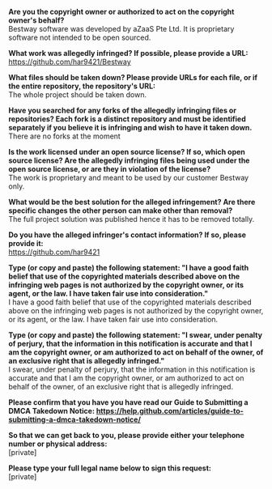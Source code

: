 **Are you the copyright owner or authorized to act on the copyright owner's behalf?**  
Bestway software was developed by aZaaS Pte Ltd. It is proprietary software not intended to be open sourced.

**What work was allegedly infringed? If possible, please provide a URL:**  
https://github.com/har9421/Bestway

**What files should be taken down? Please provide URLs for each file, or if the entire repository, the repository's URL:**  
The whole project should be taken down.

**Have you searched for any forks of the allegedly infringing files or repositories? Each fork is a distinct repository and must be identified separately if you believe it is infringing and wish to have it taken down.**  
There are no forks at the moment

**Is the work licensed under an open source license? If so, which open source license? Are the allegedly infringing files being used under the open source license, or are they in violation of the license?**  
The work is proprietary and meant to be used by our customer Bestway only.

**What would be the best solution for the alleged infringement? Are there specific changes the other person can make other than removal?**  
The full project solution was published hence it has to be removed totally.

**Do you have the alleged infringer's contact information? If so, please provide it:**  
https://github.com/har9421

**Type (or copy and paste) the following statement: "I have a good faith belief that use of the copyrighted materials described above on the infringing web pages is not authorized by the copyright owner, or its agent, or the law. I have taken fair use into consideration."**  
I have a good faith belief that use of the copyrighted materials described above on the infringing web pages is not authorized by the copyright owner, or its agent, or the law. I have taken fair use into consideration.

**Type (or copy and paste) the following statement: "I swear, under penalty of perjury, that the information in this notification is accurate and that I am the copyright owner, or am authorized to act on behalf of the owner, of an exclusive right that is allegedly infringed."**  
I swear, under penalty of perjury, that the information in this notification is accurate and that I am the copyright owner, or am authorized to act on behalf of the owner, of an exclusive right that is allegedly infringed.

**Please confirm that you have you have read our Guide to Submitting a DMCA Takedown Notice: https://help.github.com/articles/guide-to-submitting-a-dmca-takedown-notice/**  

**So that we can get back to you, please provide either your telephone number or physical address:**  
[private]

**Please type your full legal name below to sign this request:**  
[private]
